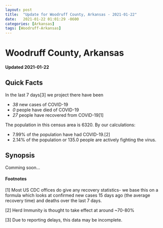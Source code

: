 ```yaml
---
layout: post
title:  "Update for Woodruff County, Arkansas - 2021-01-22"
date:   2021-01-22 01:01:29 -0600
categories: [Arkansas]
tags: [Woodruff-Arkansas]
---
```


# Woodruff County, Arkansas
#### Updated 2021-01-22

## Quick Facts

In the last 7 days[3] we project there have been
- *38* new cases of COVID-19
- *0* people have died of COVID-19
- *27* people have recovered from COVID-19[1]

The population in this census area is 6320. By our calculations:
- 7.99% of the population have had COVID-19.[2]
- 2.14% of the population or 135.0 people are actively fighting the virus.

## Synopsis

Comming soon...


#### Footnotes

[1] Most US CDC offices do give any recovery statistics- we base this on a formula which looks at confirmed new cases
15 days ago (the average recovery time) and deaths over the last 7 days.

[2] Herd Immunity is thought to take effect at around ~70-80%

[3] Due to reporting delays, this data may be incomplete.
 
    